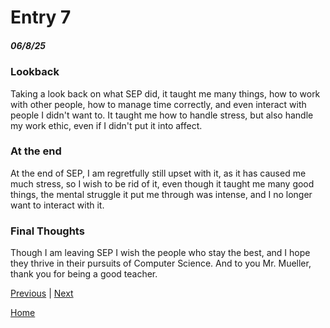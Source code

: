 # Entry 7
##### 06/8/25

### Lookback
Taking a look back on what SEP did, it taught me many things, how to work with other people, how to manage time correctly, and even interact with people I didn't want to. It taught me how to handle stress, but also handle my work ethic, even if I didn't put it into affect. 

### At the end
At the end of SEP, I am regretfully still upset with it, as it has caused me much stress, so I wish to be rid of it, even though it taught me many good things, the mental struggle it put me through was intense, and I no longer want to interact with it.

### Final Thoughts
Though I am leaving SEP I wish the people who stay the best, and I hope they thrive in their pursuits of Computer Science. And to you Mr. Mueller, thank you for being a good teacher.

[Previous](entry06.md) | [Next](entry08.md)

[Home](../README.md)
